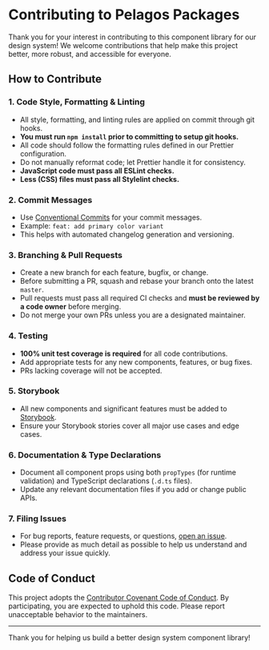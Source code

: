 # Contributing to Pelagos Packages

Thank you for your interest in contributing to this component library for our design system! We welcome contributions that help make this project better, more robust, and accessible for everyone.

## How to Contribute

### 1. Code Style, Formatting & Linting

- All style, formatting, and linting rules are applied on commit through git hooks.
- **You must run `npm install` prior to committing to setup git hooks.**
- All code should follow the formatting rules defined in our Prettier configuration.
- Do not manually reformat code; let Prettier handle it for consistency.
- **JavaScript code must pass all ESLint checks.**
- **Less (CSS) files must pass all Stylelint checks.**

### 2. Commit Messages

- Use [Conventional Commits](https://www.conventionalcommits.org/en/v1.0.0/) for your commit messages.
- Example: `feat: add primary color variant`
- This helps with automated changelog generation and versioning.

### 3. Branching & Pull Requests

- Create a new branch for each feature, bugfix, or change.
- Before submitting a PR, squash and rebase your branch onto the latest `master`.
- Pull requests must pass all required CI checks and **must be reviewed by a code owner** before merging.
- Do not merge your own PRs unless you are a designated maintainer.

### 4. Testing

- **100% unit test coverage is required** for all code contributions.
- Add appropriate tests for any new components, features, or bug fixes.
- PRs lacking coverage will not be accepted.

### 5. Storybook

- All new components and significant features must be added to [Storybook](https://storybook.js.org/).
- Ensure your Storybook stories cover all major use cases and edge cases.

### 6. Documentation & Type Declarations

- Document all component props using both `propTypes` (for runtime validation) and TypeScript declarations (`.d.ts` files).
- Update any relevant documentation files if you add or change public APIs.

### 7. Filing Issues

- For bug reports, feature requests, or questions, [open an issue](../../issues).
- Please provide as much detail as possible to help us understand and address your issue quickly.

## Code of Conduct

This project adopts the [Contributor Covenant Code of Conduct](https://www.contributor-covenant.org/version/2/1/code_of_conduct/). By participating, you are expected to uphold this code. Please report unacceptable behavior to the maintainers.

---

Thank you for helping us build a better design system component library!
